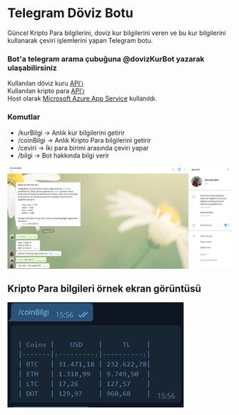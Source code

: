 # Telegram Döviz Botu

Güncel Kripto Para bilgilerini, doviz kur bilgilerini veren ve bu kur bilgilerini kullanarak çeviri işlemlerini yapan Telegram botu.
### Bot'a telegram arama çubuğuna @dovizKurBot yazarak ulaşabilirsiniz


Kullanılan döviz kuru [API'ı](http://exchangeratesapi.io/)<br/>
Kullanılan kripto para [API'ı](https://p.nomics.com/cryptocurrency-bitcoin-api)<br/>
Host olarak [Microsoft Azure App Service](https://azure.microsoft.com/tr-tr/services/app-service/) kullanıldı.


### Komutlar
* /kurBilgi -> Anlık kur bilgilerini getirir
* /coinBilgi -> Anlık Kripto Para bilgilerini getirir
* /ceviri -> İki para birimi arasında çeviri yapar
* /bilgi -> Bot hakkında bilgi verir

![Screenshot of the bot](/ss.png)

## Kripto Para bilgileri örnek ekran görüntüsü
![Screenshot2 of the bot](/coin_ss.PNG)

